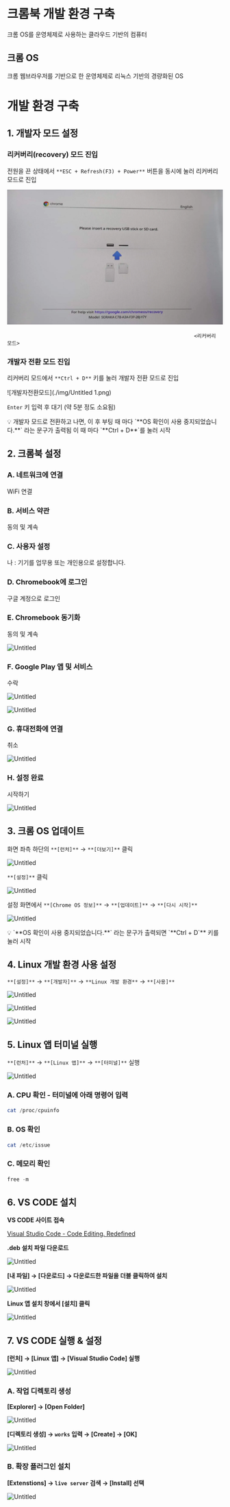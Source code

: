 # 크롬북 개발 환경 구축

크롬 OS를 운영체제로 사용하는 클라우드 기반의 컴퓨터

## 크롬 OS

크롬 웹브라우저를 기반으로 한 운영체제로 리눅스 기반의 경량화된 OS

# 개발 환경 구축

## 1. 개발자 모드 설정

### 리커버리(recovery) 모드 진입

전원을 끈 상태에서 `**ESC + Refresh(F3) + Power**` 버튼을 동시에 눌러 리커버리 모드로 진입

![<리커버리 모드>](./img/Untitled.png)

                                                                 <리커버리 모드>

### 개발자 전환 모드 진입

리커버리 모드에서 `**Ctrl + D**` 키를 눌러 개발자 전환 모드로 진입

![개발자전환모드](./img/Untitled 1.png)

`Enter` 키 입력 후 대기 (약 5분 정도 소요됨)

<aside>
💡 개발자 모드로 전환하고 나면, 이 후 부팅 때 마다
`**OS 확인이 사용 중지되었습니다.**` 라는 문구가 출력됨
이 때 마다 `**Ctrl + D**`를 눌러 시작

</aside>

## 2. 크롬북 설정

### A. 네트워크에 연결

WiFi 연결

### B. 서비스 약관

동의 및 계속

### C. 사용자 설정

나 : 기기를 업무용 또는 개인용으로 설정합니다.

### D. Chromebook에 로그인

구글 계정으로 로그인

### E. Chromebook 동기화

동의 및 계속

![Untitled](%E1%84%8F%E1%85%B3%E1%84%85%E1%85%A9%E1%86%B7%E1%84%87%E1%85%AE%E1%86%A8%20%E1%84%80%E1%85%A2%E1%84%87%E1%85%A1%E1%86%AF%20%E1%84%92%E1%85%AA%E1%86%AB%E1%84%80%E1%85%A7%E1%86%BC%20%E1%84%80%E1%85%AE%E1%84%8E%E1%85%AE%E1%86%A8%205c3a0c55b76840c1a3db8ecb66108c84/Untitled%202.png)

### F. Google Play 앱 및 서비스

수락

![Untitled](%E1%84%8F%E1%85%B3%E1%84%85%E1%85%A9%E1%86%B7%E1%84%87%E1%85%AE%E1%86%A8%20%E1%84%80%E1%85%A2%E1%84%87%E1%85%A1%E1%86%AF%20%E1%84%92%E1%85%AA%E1%86%AB%E1%84%80%E1%85%A7%E1%86%BC%20%E1%84%80%E1%85%AE%E1%84%8E%E1%85%AE%E1%86%A8%205c3a0c55b76840c1a3db8ecb66108c84/Untitled%203.png)

![Untitled](%E1%84%8F%E1%85%B3%E1%84%85%E1%85%A9%E1%86%B7%E1%84%87%E1%85%AE%E1%86%A8%20%E1%84%80%E1%85%A2%E1%84%87%E1%85%A1%E1%86%AF%20%E1%84%92%E1%85%AA%E1%86%AB%E1%84%80%E1%85%A7%E1%86%BC%20%E1%84%80%E1%85%AE%E1%84%8E%E1%85%AE%E1%86%A8%205c3a0c55b76840c1a3db8ecb66108c84/Untitled%204.png)

### G. 휴대전화에 연결

취소

![Untitled](%E1%84%8F%E1%85%B3%E1%84%85%E1%85%A9%E1%86%B7%E1%84%87%E1%85%AE%E1%86%A8%20%E1%84%80%E1%85%A2%E1%84%87%E1%85%A1%E1%86%AF%20%E1%84%92%E1%85%AA%E1%86%AB%E1%84%80%E1%85%A7%E1%86%BC%20%E1%84%80%E1%85%AE%E1%84%8E%E1%85%AE%E1%86%A8%205c3a0c55b76840c1a3db8ecb66108c84/Untitled%205.png)

### H. 설정 완료

시작하기

![Untitled](%E1%84%8F%E1%85%B3%E1%84%85%E1%85%A9%E1%86%B7%E1%84%87%E1%85%AE%E1%86%A8%20%E1%84%80%E1%85%A2%E1%84%87%E1%85%A1%E1%86%AF%20%E1%84%92%E1%85%AA%E1%86%AB%E1%84%80%E1%85%A7%E1%86%BC%20%E1%84%80%E1%85%AE%E1%84%8E%E1%85%AE%E1%86%A8%205c3a0c55b76840c1a3db8ecb66108c84/Untitled%206.png)

## 3. 크롬 OS 업데이트

화면 좌측 하단의 `**[런처]**` → `**[더보기]**` 클릭

![Untitled](%E1%84%8F%E1%85%B3%E1%84%85%E1%85%A9%E1%86%B7%E1%84%87%E1%85%AE%E1%86%A8%20%E1%84%80%E1%85%A2%E1%84%87%E1%85%A1%E1%86%AF%20%E1%84%92%E1%85%AA%E1%86%AB%E1%84%80%E1%85%A7%E1%86%BC%20%E1%84%80%E1%85%AE%E1%84%8E%E1%85%AE%E1%86%A8%205c3a0c55b76840c1a3db8ecb66108c84/Untitled%207.png)

`**[설정]**` 클릭

![Untitled](%E1%84%8F%E1%85%B3%E1%84%85%E1%85%A9%E1%86%B7%E1%84%87%E1%85%AE%E1%86%A8%20%E1%84%80%E1%85%A2%E1%84%87%E1%85%A1%E1%86%AF%20%E1%84%92%E1%85%AA%E1%86%AB%E1%84%80%E1%85%A7%E1%86%BC%20%E1%84%80%E1%85%AE%E1%84%8E%E1%85%AE%E1%86%A8%205c3a0c55b76840c1a3db8ecb66108c84/Untitled%208.png)

설정 화면에서 `**[Chrome OS 정보]**` → `**[업데이트]**` → `**[다시 시작]**`

![Untitled](%E1%84%8F%E1%85%B3%E1%84%85%E1%85%A9%E1%86%B7%E1%84%87%E1%85%AE%E1%86%A8%20%E1%84%80%E1%85%A2%E1%84%87%E1%85%A1%E1%86%AF%20%E1%84%92%E1%85%AA%E1%86%AB%E1%84%80%E1%85%A7%E1%86%BC%20%E1%84%80%E1%85%AE%E1%84%8E%E1%85%AE%E1%86%A8%205c3a0c55b76840c1a3db8ecb66108c84/Untitled%209.png)

<aside>
💡 `**OS 확인이 사용 중지되었습니다.**` 라는 문구가 출력되면
`**Ctrl + D`** 키를 눌러 시작

</aside>

## 4. Linux 개발 환경 사용 설정

`**[설정]**` → `**[개발자]**` → `**Linux 개발 환경**` → `**[사용]**` 

![Untitled](%E1%84%8F%E1%85%B3%E1%84%85%E1%85%A9%E1%86%B7%E1%84%87%E1%85%AE%E1%86%A8%20%E1%84%80%E1%85%A2%E1%84%87%E1%85%A1%E1%86%AF%20%E1%84%92%E1%85%AA%E1%86%AB%E1%84%80%E1%85%A7%E1%86%BC%20%E1%84%80%E1%85%AE%E1%84%8E%E1%85%AE%E1%86%A8%205c3a0c55b76840c1a3db8ecb66108c84/Untitled%2010.png)

![Untitled](%E1%84%8F%E1%85%B3%E1%84%85%E1%85%A9%E1%86%B7%E1%84%87%E1%85%AE%E1%86%A8%20%E1%84%80%E1%85%A2%E1%84%87%E1%85%A1%E1%86%AF%20%E1%84%92%E1%85%AA%E1%86%AB%E1%84%80%E1%85%A7%E1%86%BC%20%E1%84%80%E1%85%AE%E1%84%8E%E1%85%AE%E1%86%A8%205c3a0c55b76840c1a3db8ecb66108c84/Untitled%2011.png)

![Untitled](%E1%84%8F%E1%85%B3%E1%84%85%E1%85%A9%E1%86%B7%E1%84%87%E1%85%AE%E1%86%A8%20%E1%84%80%E1%85%A2%E1%84%87%E1%85%A1%E1%86%AF%20%E1%84%92%E1%85%AA%E1%86%AB%E1%84%80%E1%85%A7%E1%86%BC%20%E1%84%80%E1%85%AE%E1%84%8E%E1%85%AE%E1%86%A8%205c3a0c55b76840c1a3db8ecb66108c84/Untitled%2012.png)

## 5. Linux 앱 터미널 실행

`**[런처]**` → `**[Linux 앱]**` → `**[터미널]**` 실행

![Untitled](%E1%84%8F%E1%85%B3%E1%84%85%E1%85%A9%E1%86%B7%E1%84%87%E1%85%AE%E1%86%A8%20%E1%84%80%E1%85%A2%E1%84%87%E1%85%A1%E1%86%AF%20%E1%84%92%E1%85%AA%E1%86%AB%E1%84%80%E1%85%A7%E1%86%BC%20%E1%84%80%E1%85%AE%E1%84%8E%E1%85%AE%E1%86%A8%205c3a0c55b76840c1a3db8ecb66108c84/Untitled%2013.png)

### A. CPU 확인 - 터미널에 아래 명령어 입력

```powershell
cat /proc/cpuinfo
```

### B. OS 확인

```powershell
cat /etc/issue
```

### C. 메모리 확인

```powershell
free -m
```

## 6. VS CODE 설치

**VS CODE 사이트 접속**

[Visual Studio Code - Code Editing. Redefined](https://code.visualstudio.com/)

**.deb 설치 파일 다운로드**

![Untitled](%E1%84%8F%E1%85%B3%E1%84%85%E1%85%A9%E1%86%B7%E1%84%87%E1%85%AE%E1%86%A8%20%E1%84%80%E1%85%A2%E1%84%87%E1%85%A1%E1%86%AF%20%E1%84%92%E1%85%AA%E1%86%AB%E1%84%80%E1%85%A7%E1%86%BC%20%E1%84%80%E1%85%AE%E1%84%8E%E1%85%AE%E1%86%A8%205c3a0c55b76840c1a3db8ecb66108c84/Untitled%2014.png)

**[내 파일] → [다운로드] → 다운로드한 파일을 더블 클릭하여 설치**

![Untitled](%E1%84%8F%E1%85%B3%E1%84%85%E1%85%A9%E1%86%B7%E1%84%87%E1%85%AE%E1%86%A8%20%E1%84%80%E1%85%A2%E1%84%87%E1%85%A1%E1%86%AF%20%E1%84%92%E1%85%AA%E1%86%AB%E1%84%80%E1%85%A7%E1%86%BC%20%E1%84%80%E1%85%AE%E1%84%8E%E1%85%AE%E1%86%A8%205c3a0c55b76840c1a3db8ecb66108c84/Untitled%2015.png)

**Linux 앱 설치 창에서 [설치] 클릭**

![Untitled](%E1%84%8F%E1%85%B3%E1%84%85%E1%85%A9%E1%86%B7%E1%84%87%E1%85%AE%E1%86%A8%20%E1%84%80%E1%85%A2%E1%84%87%E1%85%A1%E1%86%AF%20%E1%84%92%E1%85%AA%E1%86%AB%E1%84%80%E1%85%A7%E1%86%BC%20%E1%84%80%E1%85%AE%E1%84%8E%E1%85%AE%E1%86%A8%205c3a0c55b76840c1a3db8ecb66108c84/Untitled%2016.png)

## 7. VS CODE 실행 & 설정

**[런처] → [Linux 앱] → [Visual Studio Code] 실행**

![Untitled](%E1%84%8F%E1%85%B3%E1%84%85%E1%85%A9%E1%86%B7%E1%84%87%E1%85%AE%E1%86%A8%20%E1%84%80%E1%85%A2%E1%84%87%E1%85%A1%E1%86%AF%20%E1%84%92%E1%85%AA%E1%86%AB%E1%84%80%E1%85%A7%E1%86%BC%20%E1%84%80%E1%85%AE%E1%84%8E%E1%85%AE%E1%86%A8%205c3a0c55b76840c1a3db8ecb66108c84/Untitled%2017.png)

### A. 작업 디렉토리 생성

**[Explorer] → [Open Folder]**

![Untitled](%E1%84%8F%E1%85%B3%E1%84%85%E1%85%A9%E1%86%B7%E1%84%87%E1%85%AE%E1%86%A8%20%E1%84%80%E1%85%A2%E1%84%87%E1%85%A1%E1%86%AF%20%E1%84%92%E1%85%AA%E1%86%AB%E1%84%80%E1%85%A7%E1%86%BC%20%E1%84%80%E1%85%AE%E1%84%8E%E1%85%AE%E1%86%A8%205c3a0c55b76840c1a3db8ecb66108c84/Untitled%2018.png)

**[디렉토리 생성] → `works` 입력 → [Create] → [OK]**

![Untitled](%E1%84%8F%E1%85%B3%E1%84%85%E1%85%A9%E1%86%B7%E1%84%87%E1%85%AE%E1%86%A8%20%E1%84%80%E1%85%A2%E1%84%87%E1%85%A1%E1%86%AF%20%E1%84%92%E1%85%AA%E1%86%AB%E1%84%80%E1%85%A7%E1%86%BC%20%E1%84%80%E1%85%AE%E1%84%8E%E1%85%AE%E1%86%A8%205c3a0c55b76840c1a3db8ecb66108c84/Untitled%2019.png)

### B. 확장 플러그인 설치

**[Extenstions] → `live server` 검색 → [Install] 선택**

![Untitled](%E1%84%8F%E1%85%B3%E1%84%85%E1%85%A9%E1%86%B7%E1%84%87%E1%85%AE%E1%86%A8%20%E1%84%80%E1%85%A2%E1%84%87%E1%85%A1%E1%86%AF%20%E1%84%92%E1%85%AA%E1%86%AB%E1%84%80%E1%85%A7%E1%86%BC%20%E1%84%80%E1%85%AE%E1%84%8E%E1%85%AE%E1%86%A8%205c3a0c55b76840c1a3db8ecb66108c84/Untitled%2020.png)
